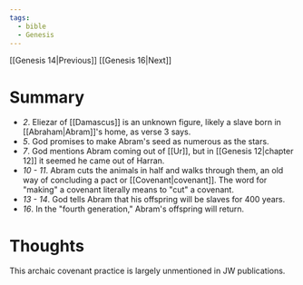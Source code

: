 ```yaml
---
tags:
  - bible
  - Genesis
---
```

[[Genesis 14|Previous]] [[Genesis 16|Next]]
# Summary
- *2*. Eliezar of [[Damascus]] is an unknown figure, likely a slave born in [[Abraham|Abram]]'s home, as verse 3 says.
- *5*. God promises to make Abram's seed as numerous as the stars.
- *7*. God mentions Abram coming out of [[Ur]], but in [[Genesis 12|chapter 12]] it seemed he came out of Harran.
- *10 - 11*. Abram cuts the animals in half and walks through them, an old way of concluding a pact or [[Covenant|covenant]]. The word for "making" a covenant literally means to "cut" a covenant.  
- *13 - 14*. God tells Abram that his offspring will be slaves for 400 years.
- *16*. In the "fourth generation," Abram's offspring will return.
# Thoughts
This archaic covenant practice is largely unmentioned in JW publications.